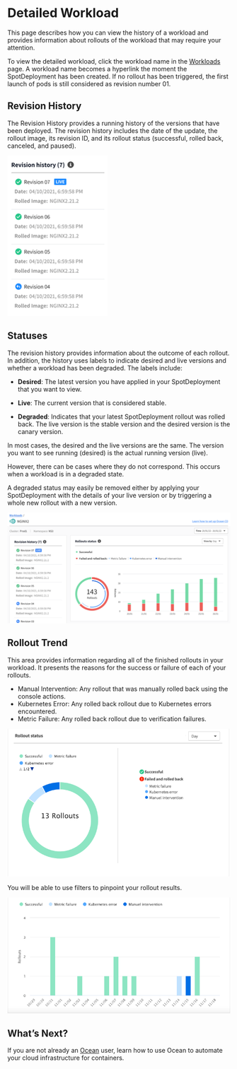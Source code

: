 # Detailed Workload

This page describes how you can view the history of a workload and provides information about rollouts of the workload that may require your attention.

To view the detailed workload, click the workload name in the [Workloads](ocean-cd/tutorials/view-workloads/) page. A workload name becomes a hyperlink the moment the SpotDeployment has been created. If no rollout has been triggered, the first launch of pods is still considered as revision number 01.  

## Revision History

The Revision History provides a running history of the versions that have been deployed. The revision history includes the date of the update, the rollout image, its revision ID, and its rollout status (successful, rolled back, canceled, and paused).

<img src="/ocean-cd/_media/detailed-workload-1.png" />

## Statuses

The revision history provides information about the outcome of each rollout. In addition, the history uses labels to indicate desired and live versions and whether a workload has been degraded. The labels include:

* **Desired**: The latest version you have applied in your SpotDeployment that you want to view.  

* **Live**: The current version that is considered stable.

* **Degraded**: Indicates that your latest SpotDeployment rollout was rolled back. The live version is the stable version and the desired version is the canary version.

In most cases, the desired and the live versions are the same. The version you want to see running (desired) is the actual running version (live).   

However, there can be cases where they do not correspond. This occurs when a workload is in a degraded state.  

A degraded status may easily be removed either by applying your SpotDeployment with the details of your live version or by triggering a whole new rollout with a new version.  

<img src="/ocean-cd/_media/detailed-workload.png" />

## Rollout Trend

This area provides information regarding all of the finished rollouts in your workload. It presents the reasons for the success or failure of each of your rollouts.  

* Manual Intervention: Any rollout that was manually rolled back using the console actions.
* Kubernetes Error: Any rolled back rollout due to Kubernetes errors encountered.
* Metric Failure: Any rolled back rollout due to verification failures.

<img src="/ocean-cd/_media/detailed-workload-2.png" />

You will be able to use filters to pinpoint your rollout results.

<img src="/ocean-cd/_media/detailed-workload-3.png" />

## What’s Next?

If you are not already an [Ocean](ocean/) user, learn how to use Ocean to automate your cloud infrastructure for containers.
